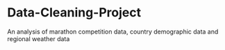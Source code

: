 # Data-Cleaning-Project
An analysis of marathon competition data, country demographic data and regional weather data 
